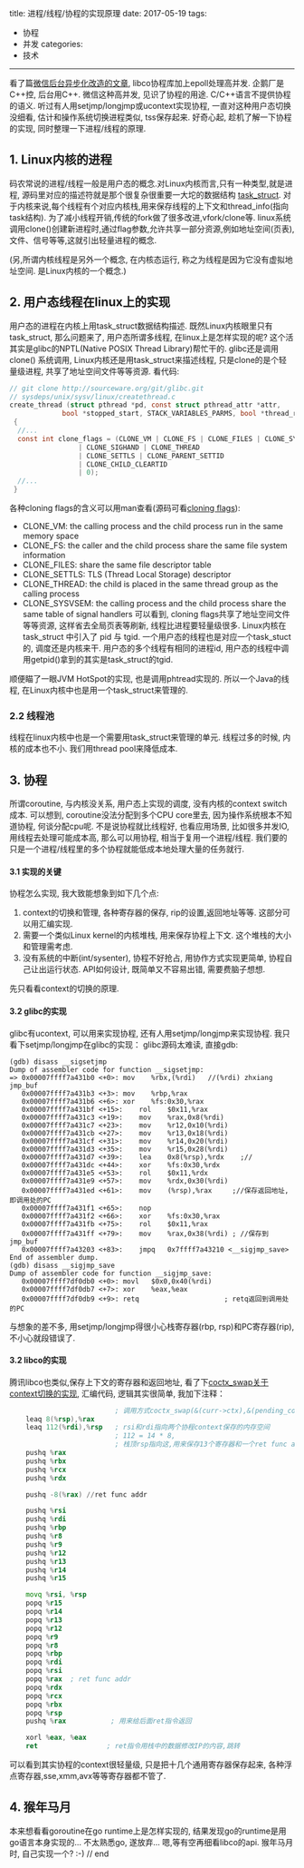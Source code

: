 title: 进程/线程/协程的实现原理
date: 2017-05-19
tags:
- 协程
- 并发
categories:
- 技术
---
看了篇[微信后台异步化改造的文章](http://www.infoq.com/cn/articles/CplusStyleCorourtine-At-Wechat), libco协程库加上epoll处理高并发. 企鹅厂是C++控, 后台用C++. 微信这种高并发, 见识了协程的用途. C/C++语言不提供协程的语义. 听过有人用setjmp/longjmp或ucontext实现协程, 一直对这种用户态切换没细看, 估计和操作系统切换进程类似, tss保存起来. 好奇心起, 趁机了解一下协程的实现, 同时整理一下进程/线程的原理.
<!-- more -->

## 1. Linux内核的进程

码农常说的进程/线程一般是用户态的概念.对Linux内核而言,只有一种类型,就是进程, 源码里对应的描述符就是那个很复杂很重要一大坨的数据结构 [task_struct](http://elixir.free-electrons.com/linux/latest/source/include/linux/sched.h#L483). 对于内核来说,每个线程有个对应内核栈,用来保存线程的上下文和thread_info(指向task结构).
为了减小线程开销,传统的fork做了很多改进,vfork/clone等. linux系统调用clone()创建新进程时,通过flag参数,允许共享一部分资源,例如地址空间(页表),文件、信号等等,这就引出轻量进程的概念.

(另,所谓内核线程是另外一个概念, 在内核态运行, 称之为线程是因为它没有虚拟地址空间. 是Linux内核的一个概念.)

## 2. 用户态线程在linux上的实现

用户态的进程在内核上用task_struct数据结构描述. 既然Linux内核眼里只有task_struct, 那么问题来了, 用户态所谓多线程, 在linux上是怎样实现的呢? 这个活其实是glibc的NPTL(Native POSIX Thread Library)帮忙干的.
glibc还是调用clone() 系统调用, Linux内核还是用task_struct来描述线程, 只是clone的是个轻量级进程, 共享了地址空间文件等等资源. 看代码:

```c
// git clone http://sourceware.org/git/glibc.git
// sysdeps/unix/sysv/linux/createthread.c
create_thread (struct pthread *pd, const struct pthread_attr *attr,
             bool *stopped_start, STACK_VARIABLES_PARMS, bool *thread_ran)
 {
  //...
  const int clone_flags = (CLONE_VM | CLONE_FS | CLONE_FILES | CLONE_SYSVSEM
                 | CLONE_SIGHAND | CLONE_THREAD
                 | CLONE_SETTLS | CLONE_PARENT_SETTID
                 | CLONE_CHILD_CLEARTID
                 | 0);
  //...
 }
```

各种cloning flags的含义可以用man查看(源码可看[cloning flags](http://elixir.free-electrons.com/linux/latest/source/include/uapi/linux/sched.h#L7)):
* CLONE_VM: the calling process and the child process run in the same memory space
* CLONE_FS: the caller and the child process share the same file system information
* CLONE_FILES: share the same file descriptor table
* CLONE_SETTLS: TLS (Thread Local Storage) descriptor
* CLONE_THREAD: the child is placed in the same thread group as the calling process
* CLONE_SYSVSEM: the calling process and the child process share the same table of signal handlers
可以看到, cloning flags共享了地址空间文件等等资源, 这样省去全局页表等刷新, 线程比进程要轻量级很多.
Linux内核在 task_struct 中引入了 pid 与 tgid. 一个用户态的线程也是对应一个task_stuct的, 调度还是内核来干. 用户态的多个线程有相同的进程id, 用户态的线程中调用getpid()拿到的其实是task_struct的tgid.

顺便瞄了一眼JVM HotSpot的实现, 也是调用phtread实现的. 所以一个Java的线程, 在Linux内核中也是用一个task_struct来管理的.

### 2.2 线程池
线程在linux内核中也是一个需要用task_struct来管理的单元. 线程过多的时候, 内核的成本也不小. 我们用thread pool来降低成本.

## 3. 协程
所谓coroutine, 与内核没关系, 用户态上实现的调度, 没有内核的context switch成本. 可以想到, coroutine没法分配到多个CPU core里去, 因为操作系统根本不知道协程, 何谈分配cpu呢. 不是说协程就比线程好, 也看应用场景, 比如很多并发IO, 用线程去处理可能成本高, 那么可以用协程, 相当于复用一个进程/线程. 我们要的只是一个进程/线程里的多个协程就能低成本地处理大量的任务就行.

#### 3.1 实现的关键

协程怎么实现, 我大致能想象到如下几个点:
1. context的切换和管理, 各种寄存器的保存, rip的设置,返回地址等等. 这部分可以用汇编实现.
3. 需要一个类似Linux kernel的内核堆栈, 用来保存协程上下文. 这个堆栈的大小和管理需考虑.
2. 没有系统的中断(int/sysenter), 协程不好抢占, 用协作方式实现更简单, 协程自己让出运行状态. API如何设计, 既简单又不容易出错, 需要费脑子想想.

先只看看context的切换的原理.

#### 3.2 glibc的实现
glibc有ucontext, 可以用来实现协程, 还有人用setjmp/longjmp来实现协程. 我只看下setjmp/longjmp在glibc的实现：
glibc源码太难读, 直接gdb:

```assembly
(gdb) disass __sigsetjmp
Dump of assembler code for function __sigsetjmp:
=> 0x00007ffff7a431b0 <+0>:	mov    %rbx,(%rdi)   //(%rdi) zhxiang jmp_buf
   0x00007ffff7a431b3 <+3>:	mov    %rbp,%rax
   0x00007ffff7a431b6 <+6>:	xor    %fs:0x30,%rax
   0x00007ffff7a431bf <+15>:	rol    $0x11,%rax
   0x00007ffff7a431c3 <+19>:	mov    %rax,0x8(%rdi)
   0x00007ffff7a431c7 <+23>:	mov    %r12,0x10(%rdi)
   0x00007ffff7a431cb <+27>:	mov    %r13,0x18(%rdi)
   0x00007ffff7a431cf <+31>:	mov    %r14,0x20(%rdi)
   0x00007ffff7a431d3 <+35>:	mov    %r15,0x28(%rdi)
   0x00007ffff7a431d7 <+39>:	lea    0x8(%rsp),%rdx    ;//
   0x00007ffff7a431dc <+44>:	xor    %fs:0x30,%rdx
   0x00007ffff7a431e5 <+53>:	rol    $0x11,%rdx
   0x00007ffff7a431e9 <+57>:	mov    %rdx,0x30(%rdi)
   0x00007ffff7a431ed <+61>:	mov    (%rsp),%rax     ;//保存返回地址,即调用处的PC
   0x00007ffff7a431f1 <+65>:	nop
   0x00007ffff7a431f2 <+66>:	xor    %fs:0x30,%rax
   0x00007ffff7a431fb <+75>:	rol    $0x11,%rax
   0x00007ffff7a431ff <+79>:	mov    %rax,0x38(%rdi) ; //保存到jmp_buf
   0x00007ffff7a43203 <+83>:	jmpq   0x7ffff7a43210 <__sigjmp_save>
End of assembler dump.
(gdb) disass __sigjmp_save
Dump of assembler code for function __sigjmp_save:
   0x00007ffff7df0db0 <+0>:	movl   $0x0,0x40(%rdi)
   0x00007ffff7df0db7 <+7>:	xor    %eax,%eax
   0x00007ffff7df0db9 <+9>:	retq                     ; retq返回到调用处的PC

```
与想象的差不多, 用setjmp/longjmp得很小心栈寄存器(rbp, rsp)和PC寄存器(rip),不小心就段错误了.

#### 3.2 libco的实现
腾讯libco也类似,保存上下文的寄存器和返回地址, 看了下[coctx_swap关于context切换的实现](https://github.com/Tencent/libco/blob/master/coctx_swap.S), 汇编代码, 逻辑其实很简单, 我加下注释：

```asm
                          ; 调用方式coctx_swap(&(curr->ctx),&(pending_co->)ctx)
    leaq 8(%rsp),%rax
    leaq 112(%rdi),%rsp   ; rsi和rdi指向两个协程context保存的内存空间
                          ; 112 = 14 * 8,
                          ; 栈顶rsp指向这,用来保存13个寄存器和一个ret func addr
    pushq %rax
    pushq %rbx
    pushq %rcx
    pushq %rdx

    pushq -8(%rax) //ret func addr

    pushq %rsi
    pushq %rdi
    pushq %rbp
    pushq %r8
    pushq %r9
    pushq %r12
    pushq %r13
    pushq %r14
    pushq %r15

    movq %rsi, %rsp
    popq %r15
    popq %r14
    popq %r13
    popq %r12
    popq %r9
    popq %r8
    popq %rbp
    popq %rdi
    popq %rsi
    popq %rax  ; ret func addr
    popq %rdx
    popq %rcx
    popq %rbx
    popq %rsp
    pushq %rax           ; 用来给后面ret指令返回

    xorl %eax, %eax
    ret                 ; ret指令用栈中的数据修改IP的内容,跳转
```

可以看到其实协程的context很轻量级, 只是把十几个通用寄存器保存起来, 各种浮点寄存器,sse,xmm,avx等等寄存器都不管了.

## 4. 猴年马月
本来想看看goroutine在go runtime上是怎样实现的, 结果发现go的runtime是用go语言本身实现的... 不太熟悉go, 遂放弃...
嗯,等有空再细看libco的api. 猴年马月时, 自己实现一个? :-)
// end
